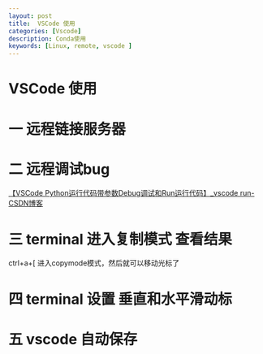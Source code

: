```yaml
---
layout: post
title:  VSCode 使用
categories: [Vscode] 
description: Conda使用
keywords: [Linux, remote, vscode ] 
---
```




# VSCode 使用



# 一 远程链接服务器





# 二 远程调试bug

[【VSCode Python运行代码带参数Debug调试和Run运行代码】_vscode run-CSDN博客](https://blog.csdn.net/aifrz/article/details/134028382)





# 三 terminal 进入复制模式 查看结果

ctrl+a+[  进入copymode模式，然后就可以移动光标了



# 四 terminal 设置 垂直和水平滑动标



# 五 vscode 自动保存
